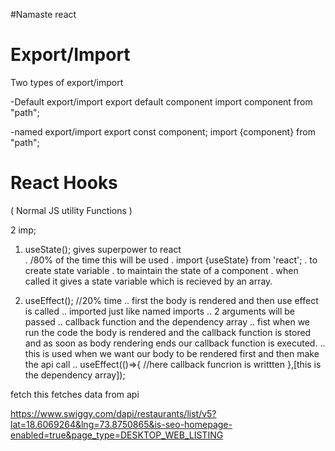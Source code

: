 #Namaste react








# Export/Import
Two types of export/import

-Default export/import
export default component
import component from "path";


-named export/import
export const component;
import {component} from "path";


# React Hooks
( Normal JS utility Functions )

2 imp;
1. useState(); gives superpower to react  
. /80% of the time this will be used
. import {useState} from 'react';
. to create state variable
. to maintain the state of a component
. when called it gives a state variable which is     recieved by an array.



2. useEffect();  //20% time 
.. first the body is rendered and then use effect is called 
.. imported just like named imports
.. 2 arguments will be passed 
.. callback function and the dependency array 
.. fist when we run the code the body is rendered and the callback     function is stored and as soon as body rendering ends our callback function is executed.
.. this is used when we want our body to be rendered first and then make the api call
.. useEffect(()=>{
    //here callback funcrion is writtten
},[this is the dependency array]);



fetch 
this fetches data from api


https://www.swiggy.com/dapi/restaurants/list/v5?lat=18.6069264&lng=73.8750865&is-seo-homepage-enabled=true&page_type=DESKTOP_WEB_LISTING